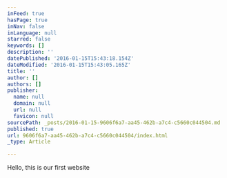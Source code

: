 ```yaml
---
inFeed: true
hasPage: true
inNav: false
inLanguage: null
starred: false
keywords: []
description: ''
datePublished: '2016-01-15T15:43:18.154Z'
dateModified: '2016-01-15T15:43:05.165Z'
title: ''
author: []
authors: []
publisher:
  name: null
  domain: null
  url: null
  favicon: null
sourcePath: _posts/2016-01-15-9606f6a7-aa45-462b-a7c4-c5660c044504.md
published: true
url: 9606f6a7-aa45-462b-a7c4-c5660c044504/index.html
_type: Article

---
```

Hello, this is our first website